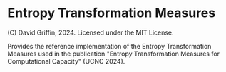 # Entropy Transformation Measures

(C) David Griffin, 2024. Licensed under the MIT License.

Provides the reference implementation of the Entropy Transformation Measures used in the publication
"Entropy Transformation Measures for Computational Capacity" (UCNC 2024).

